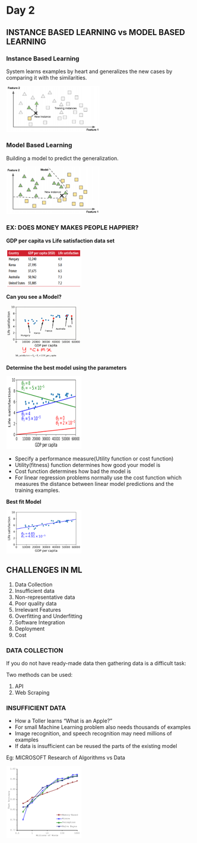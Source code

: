 # Day 2

## INSTANCE BASED LEARNING vs MODEL BASED LEARNING

### Instance Based Learning

System learns examples by heart and generalizes the new cases by comparing it with the similarities.

<img src="assets/InstanceBasedLearning.png" alt="InstanceBasedLearning" width="50%" />  

### Model Based Learning

Building a model to predict the generalization.

<img src="assets/ModelBasedLearning.png" alt="ModelBasedLearning" width="50%" />  

### EX: DOES MONEY MAKES PEOPLE HAPPIER?

**GDP per capita vs Life satisfaction data set**  

<img src="assets/Ex1_0.png" alt="Ex1_0" width="40%" />  

**Can you see a Model?**

<img src="assets/Ex1_1&2.png" alt="Ex1_1" width="40%" />  

**Determine the best model using the parameters** 

<img src="assets/Ex1_3.png" alt="Ex1_3" width="40%" />  

* Specify a performance measure(Utility function or cost function)
* Utility(fitness) function determines how good your model is
* Cost function determines how bad the model is
* For linear regression problems normally use the cost function which measures the distance between linear model predictions and the training examples.  

**Best fit Model**

<img src="assets/Ex1_4.png" alt="Ex1_4" width="40%" />  

## CHALLENGES IN ML

1. Data Collection
2. Insufficient data
3. Non-representative data
4. Poor quality data
5. Irrelevant Features
6. Overfitting and Underfitting
7. Software Integration
8. Deployment
9. Cost

### DATA COLLECTION

If you do not have ready-made data then gathering data is a difficult task:  

Two methods can be used:  
1. API
2. Web Scraping

### INSUFFICIENT DATA

* How a Toller learns “What is an Apple?”
* For small Machine Learning problem also needs thousands of examples
* Image recognition, and speech recognition may need millions of examples
* If data is insufficient can be reused the parts of the existing model

Eg: MICROSOFT Research of Algorithms vs Data  

<img src="assets/MSResAlgoVsData.png" alt="MSResAlgoVsData" width="40%" />  

